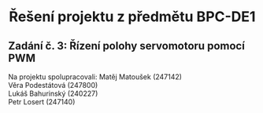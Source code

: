<h1 style="text-align:center"> Řešení projektu z předmětu BPC-DE1</h1>
<h2>Zadání č. 3: Řízení polohy servomotoru pomocí PWM </h2>

Na projektu spolupracovali: Matěj Matoušek (247142)<br>
                            Věra Podestátová (247800)<br>
                            Lukáš Bahurinský (240227)<br>
                            Petr Losert (247140)








